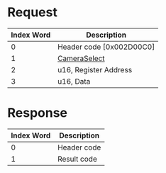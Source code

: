 # Request

| Index Word | Description                                             |
|------------|---------------------------------------------------------|
| 0          | Header code \[0x002D00C0\]                              |
| 1          | [CameraSelect](Camera_Services#CameraSelect "wikilink") |
| 2          | u16, Register Address                                   |
| 3          | u16, Data                                               |

# Response

| Index Word | Description |
|------------|-------------|
| 0          | Header code |
| 1          | Result code |
